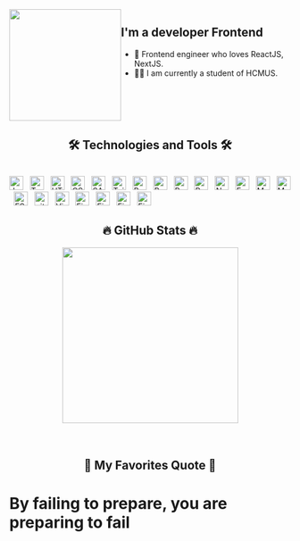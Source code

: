    <div style="display: flex;">
        <a href="#" target="_blank">
            <img src="https://raw.githubusercontent.com/abhisheknaiidu/abhisheknaiidu/master/code.gif" width="200"
                alt="" />
        </a>
        <div>
            <h2>I'm a developer Frontend</h2>
            <ul>
                <li>
                    🎨 Frontend engineer who loves ReactJS, NextJS.
                </li>
                <li>
                    👨‍🏛 I am currently a student of HCMUS.
                </li>
            </ul>
        </div>
    </div>

<h2 align="center">🛠 Technologies and Tools 🛠</h2>
<br>
 <span><img src="https://img.shields.io/badge/JavaScript-282C34?logo=javascript&logoColor=F7DF1E"
            alt="JavaScript logo" title="JavaScript" height="25" /></span>
    &nbsp;
    <span><img src="https://img.shields.io/badge/TypeScript-282C34?logo=typescript&logoColor=3178C6"
            alt="TypeScript logo" title="TypeScript" height="25" /></span>
    &nbsp;
    <span><img src="https://img.shields.io/badge/HTML5-282C34?logo=html5&logoColor=E34F26" alt="HTML5 logo"
            title="HTML5" height="25" /></span>
    &nbsp;
    <span><img src="https://img.shields.io/badge/CSS3-282C34?logo=css3&logoColor=1572B6" alt="CSS3 logo" title="CSS3"
            height="25" /></span>
    &nbsp;
    <span><img src="https://img.shields.io/badge/Sass-282C34?logo=sass&logoColor=CC6699" alt="SASS logo" title="SASS"
            height="25" /></span>
    &nbsp;
    <span><img src="https://img.shields.io/badge/Tailwind%20CSS-282C34?logo=tailwind-css&logoColor=38B2AC"
            alt="TailwindCSS logo" title="TailwindCSS" height="25" /></span>
    &nbsp;
    <span><img src="https://img.shields.io/badge/Bootstrap-282C34?logo=bootstrap&logoColor=7952B3" alt="Bootstrap logo"
            title="Bootstrap" height="25" /></span>
    &nbsp;
    <span><img src="https://img.shields.io/badge/ReactJS-282C34?logo=react&logoColor=61DAFB" alt="ReactJS logo"
            title="ReactJS" height="25" /></span>
    &nbsp;
    <span><img src="https://img.shields.io/badge/Redux-282C34?logo=redux&logoColor=764ABC" alt="Redux logo"
            title="Redux" height="25" /></span>
    &nbsp;
    <span><img src="https://img.shields.io/badge/NextJS-282C34?logo=nextdotjs&logoColor=white" alt="Redux logo"
            title="Redux" height="25" /></span>
    &nbsp;
    <span><img src="https://img.shields.io/badge/Node.js-282C34?logo=node.js&logoColor=00F200" alt="Node.js logo"
            title="Node.js" height="25" /></span>
    &nbsp;
    <span><img src="https://img.shields.io/badge/Express-282C34?logo=express&logoColor=FFFFFF" alt="Express.js logo"
            title="Express.js" height="25" /></span>
    &nbsp;
    <span><img src="https://img.shields.io/badge/MongoDB-282C34?logo=mongodb&logoColor=47A248" alt="MongoDB logo"
            title="MongoDB" height="25" /></span>
    &nbsp;
    <span><img src="https://img.shields.io/badge/Postgresql-282C34?logo=postgresql&logoColor=1572B6" alt="MongoDB logo"
            title="MongoDB" height="25" /></span>
    &nbsp;
    <span><img src="https://img.shields.io/badge/ESLint-282C34?logo=eslint&logoColor=4B32C3" alt="ESLint logo"
            title="ESLint" height="25" /></span>
    &nbsp;
    <span><img src="https://img.shields.io/badge/git-282C34?logo=git&logoColor=F05032" alt="git logo" title="git"
            height="25" /></span>
    &nbsp;
    <span><img src="https://img.shields.io/badge/VS%20Code-282C34?logo=visual-studio-code&logoColor=007ACC"
            alt="Visual Studio Code logo" title="Visual Studio Code" height="25" /></span>
    &nbsp;
    <span><img src="https://img.shields.io/badge/Firebase-282C34?logo=firebase&logoColor=FFCA28" alt="Firebase logo"
            title="Firebase" height="25" /></span>
    &nbsp;
    <span><img src="https://img.shields.io/badge/Docker-282C34?logo=docker&logoColor=3178C6" alt="Firebase logo"
            title="Firebase" height="25" alt=""></span>
    &nbsp;
    <span><img src="https://img.shields.io/badge/Nginx-282C34?logo=nginx&logoColor=00F200" alt="Firebase logo"
            title="Firebase" height="25" alt=""></span>
    &nbsp;
    <span><img src="https://img.shields.io/badge/Linux-282C34?logo=linux&logoColor=F7DF1E" alt="Firebase logo"
            title="Firebase" height="25" alt=""></span>
    &nbsp;

<br>
<h2 align="center">🔥 GitHub Stats 🔥</h2>
<div align=center>
        <a href="#" title="Trungquandev">
            <img width="315" align="center"
                src="https://github-readme-stats.vercel.app/api/top-langs/?username=BuiDay&langs_count=6" />
        </a>
    </div>
<br>

<br>
<h2 align="center">📑 My Favorites Quote 📑</h2>

<h1>By failing to prepare, you are preparing to fail</h1>
